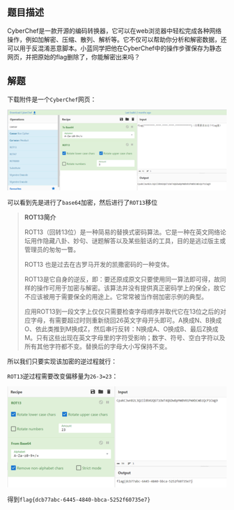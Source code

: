 ## 题目描述

CyberChef是一款开源的编码转换器，它可以在web浏览器中轻松完成各种网络操作，例如加解密、压缩、散列、解析等。它不仅可以帮助你分析和解密数据，还可以用于反混淆恶意脚本。小蓝同学把他在CyberChef中的操作步骤保存为静态网页，并把原始的flag删除了，你能解密出来吗？

## 解题

下载附件是一个`CyberChef`网页：

![image-20240225160209569](assets/CyberChef/img/image-20240225160209569.png)

可以看到先是进行了`base64`加密，然后进行了`ROT13`移位

> **ROT13简介**
>
> ROT13（回转13位）是一种简易的替换式密码算法。它是一种在英文网络论坛用作隐藏八卦、妙句、谜题解答以及某些脏话的工具，目的是逃过版主或管理员的匆匆一瞥。
>
> ROT13 也是过去在古罗马开发的凯撒密码的一种变体。
>
> ROT13是它自身的逆反，即：要还原成原文只要使用同一算法即可得，故同样的操作可用于加密与解密。该算法并没有提供真正密码学上的保全，故它不应该被用于需要保全的用途上。它常常被当作弱加密示例的典型。
>
> 应用ROT13到一段文字上仅仅只需要检查字母顺序并取代它在13位之后的对应字母，有需要超过时则重新绕回26英文字母开头即可。A换成N、B换成O、依此类推到M换成Z，然后串行反转：N换成A、O换成B、最后Z换成M。只有这些出现在英文字母里的字符受影响；数字、符号、空白字符以及所有其他字符都不变。替换后的字母大小写保持不变。

所以我们只要实现该加密的逆过程就行：

`ROT13`逆过程需要改变偏移量为`26-3=23`：

![image-20240225160726333](assets/CyberChef/img/image-20240225160726333.png)

得到`flag{dcb77abc-6445-4840-bbca-5252f60735e7}`